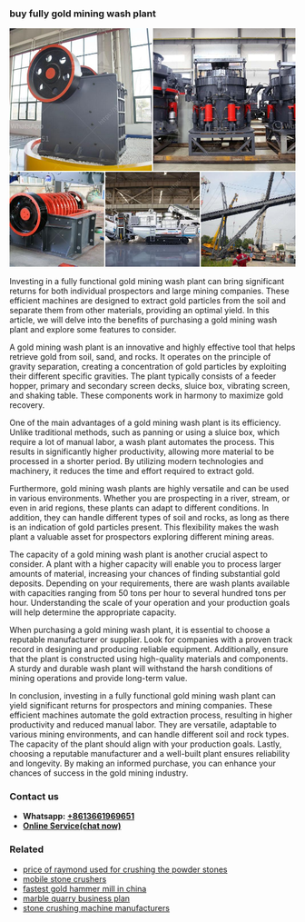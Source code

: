 <h3>buy fully gold mining wash plant</h3><img src='1704951492.jpg' alt=''><p>Investing in a fully functional gold mining wash plant can bring significant returns for both individual prospectors and large mining companies. These efficient machines are designed to extract gold particles from the soil and separate them from other materials, providing an optimal yield. In this article, we will delve into the benefits of purchasing a gold mining wash plant and explore some features to consider.</p><p>A gold mining wash plant is an innovative and highly effective tool that helps retrieve gold from soil, sand, and rocks. It operates on the principle of gravity separation, creating a concentration of gold particles by exploiting their different specific gravities. The plant typically consists of a feeder hopper, primary and secondary screen decks, sluice box, vibrating screen, and shaking table. These components work in harmony to maximize gold recovery.</p><p>One of the main advantages of a gold mining wash plant is its efficiency. Unlike traditional methods, such as panning or using a sluice box, which require a lot of manual labor, a wash plant automates the process. This results in significantly higher productivity, allowing more material to be processed in a shorter period. By utilizing modern technologies and machinery, it reduces the time and effort required to extract gold.</p><p>Furthermore, gold mining wash plants are highly versatile and can be used in various environments. Whether you are prospecting in a river, stream, or even in arid regions, these plants can adapt to different conditions. In addition, they can handle different types of soil and rocks, as long as there is an indication of gold particles present. This flexibility makes the wash plant a valuable asset for prospectors exploring different mining areas.</p><p>The capacity of a gold mining wash plant is another crucial aspect to consider. A plant with a higher capacity will enable you to process larger amounts of material, increasing your chances of finding substantial gold deposits. Depending on your requirements, there are wash plants available with capacities ranging from 50 tons per hour to several hundred tons per hour. Understanding the scale of your operation and your production goals will help determine the appropriate capacity.</p><p>When purchasing a gold mining wash plant, it is essential to choose a reputable manufacturer or supplier. Look for companies with a proven track record in designing and producing reliable equipment. Additionally, ensure that the plant is constructed using high-quality materials and components. A sturdy and durable wash plant will withstand the harsh conditions of mining operations and provide long-term value.</p><p>In conclusion, investing in a fully functional gold mining wash plant can yield significant returns for prospectors and mining companies. These efficient machines automate the gold extraction process, resulting in higher productivity and reduced manual labor. They are versatile, adaptable to various mining environments, and can handle different soil and rock types. The capacity of the plant should align with your production goals. Lastly, choosing a reputable manufacturer and a well-built plant ensures reliability and longevity. By making an informed purchase, you can enhance your chances of success in the gold mining industry.</p><h3>Contact us</h3><ul><li><strong>Whatsapp:&nbsp;<a href="https://wa.me/8613661969651">+8613661969651</a></strong></li><li><a href="https://swt.shibang-china.com/?git&amp;zhl&amp;buy fully gold mining wash plant"><strong>Online Service(chat now)</strong></a></li></ul><h3>Related</h3><ul><li><a href='price of raymond used for crushing the powder stones.md'>price of raymond used for crushing the powder stones</a></li><li><a href='mobile stone crushers.md'>mobile stone crushers</a></li><li><a href='fastest gold hammer mill in china.md'>fastest gold hammer mill in china</a></li><li><a href='marble quarry business plan.md'>marble quarry business plan</a></li><li><a href='stone crushing machine manufacturers.md'>stone crushing machine manufacturers</a></li></ul>